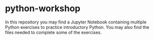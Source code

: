 # python-workshop
In this repository you may find a Jupyter Notebook containing multiple Python exercises to practice introductory Python. You may also find the files needed to complete some of the exercises.
